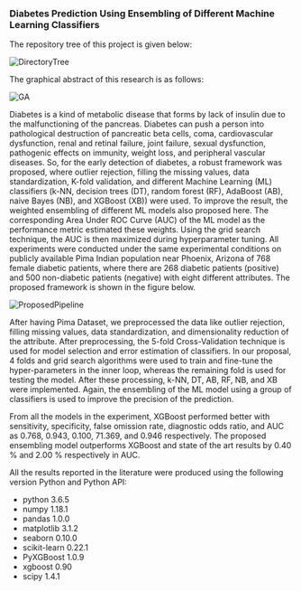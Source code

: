 ### Diabetes Prediction Using Ensembling of Different Machine Learning Classifiers <br>
The repository tree of this project is given below: <br>

![DirectoryTree](https://user-images.githubusercontent.com/32570071/74612146-ef189d00-512c-11ea-96e7-ecc9baac6c89.png)

The graphical abstract of this research is as follows:

![GA](https://user-images.githubusercontent.com/32570071/81200287-93500880-8fe5-11ea-8669-f3985d445923.png)

Diabetes is a kind of metabolic disease that forms by lack of insulin due to the malfunctioning of the pancreas. Diabetes can push a person into pathological destruction of pancreatic beta cells, coma, cardiovascular dysfunction, renal and retinal failure, joint failure, sexual dysfunction, pathogenic effects on immunity, weight loss, and peripheral vascular diseases. So, for the early detection of diabetes, a  robust framework was proposed, where outlier rejection, filling the missing values, data standardization, K-fold validation, and different Machine Learning (ML) classifiers (k-NN, decision trees (DT), random forest (RF), AdaBoost (AB), naive Bayes (NB), and XGBoost (XB)) were used. To improve the result, the weighted ensembling of different ML models also proposed here. The corresponding Area Under ROC Curve (AUC) of the ML model as the performance metric estimated these weights. Using the grid search technique, the AUC is then maximized during hyperparameter tuning. All experiments were conducted under the same experimental conditions on publicly available Pima Indian population near Phoenix, Arizona of 768 female diabetic patients, where there are 268 diabetic patients (positive) and 500 non-diabetic patients (negative) with eight different attributes. The proposed framework is shown in the figure below.

![ProposedPipeline](https://user-images.githubusercontent.com/32570071/74607847-81597a80-5106-11ea-87f1-95e6adf69170.png)

After having Pima Dataset, we preprocessed the data like outlier rejection, filling missing values, data standardization, and dimensionality reduction of the attribute. After preprocessing, the 5-fold Cross-Validation technique is used for model selection and error estimation of classifiers. In our proposal, 4 folds and grid search algorithms were used to train and fine-tune the hyper-parameters in the inner loop, whereas the remaining fold is used for testing the model. After these processing, k-NN, DT, AB, RF, NB, and XB were implemented. Again, the ensembling of the ML model using a group of classifiers is used to improve the precision of the prediction. 

From all the models in the experiment, XGBoost performed better with sensitivity, specificity, false omission rate, diagnostic odds ratio, and AUC as 0.768, 0.943, 0.100, 71.369, and 0.946 respectively. The proposed ensembling model outperforms XGBoost and state of the art results by 0.40 % and 2.00 % respectively in AUC. 

All the results reported in the literature were produced using the following version Python and Python API: <br>
- python 3.6.5 <br>
- numpy                1.18.1 <br>
- pandas               1.0.0 <br>
- matplotlib           3.1.2 <br>
- seaborn              0.10.0 <br>
- scikit-learn         0.22.1 <br>
- PyXGBoost            1.0.9 <br>
- xgboost              0.90 <br>
- scipy                1.4.1 <br>


